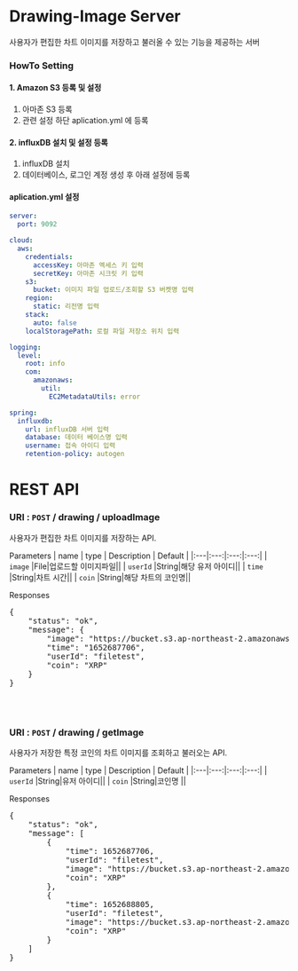 # Drawing-Image Server
사용자가 편집한 차트 이미지를 저장하고 불러올 수 있는 기능을 제공하는 서버


### HowTo Setting


#### 1. Amazon S3 등록 및 설정
1. 아마존 S3 등록 
2. 관련 설정 하단 aplication.yml 에 등록

#### 2. influxDB 설치 및 설정 등록
1. influxDB 설치
2. 데이터베이스, 로그인 계정 생성 후 아래 설정에 등록


#### aplication.yml 설정

```yml
server:
  port: 9092

cloud:
  aws:
    credentials:
      accessKey: 아마존 엑세스 키 입력
      secretKey: 아마존 시크릿 키 입력
    s3:
      bucket: 이미지 파일 업로드/조회할 S3 버켓명 입력
    region:
      static: 리전명 입력
    stack:
      auto: false
    localStoragePath: 로컬 파일 저장소 위치 입력

logging:
  level:
    root: info
    com:
      amazonaws:
        util:
          EC2MetadataUtils: error

spring:
  influxdb:
    url: influxDB 서버 입력
    database: 데이터 베이스명 입력
    username: 접속 아이디 입력
    retention-policy: autogen

```













# REST API

### URI : `POST` / drawing / uploadImage
사용자가 편집한 차트 이미지를 저장하는 API.

Parameters
| name | type | Description | Default |
|:---|:---:|:---:|:---:|
| `image` |File|업로드할 이미지파일||
| `userId` |String|해당 유저 아이디||
| `time` |String|차트 시간||
| `coin` |String|해당 차트의 코인명||

Responses
<pre>
{
    "status": "ok",
    "message": {
        "image": "https://bucket.s3.ap-northeast-2.amazonaws.com/94ccb1ac-f2eb-4b20-976b-6aa749b47a87highjpg.jpeg",
        "time": "1652687706",
        "userId": "filetest",
        "coin": "XRP"
    }
}
</pre>





<br></br>
### URI : `POST` / drawing / getImage
사용자가 저장한 특정 코인의 차트 이미지를 조회하고 불러오는 API.

Parameters
| name | type | Description | Default |
|:---|:---:|:---:|:---:|
| `userId` |String|유저 아이디||
| `coin` |String|코인명 ||

Responses
<pre>
{
    "status": "ok",
    "message": [
        {
            "time": 1652687706,
            "userId": "filetest",
            "image": "https://bucket.s3.ap-northeast-2.amazonaws.com/f421115b-faa2-48f8-b7b0-8437b37d0306highjpg.jpeg",
            "coin": "XRP"
        },
        {
            "time": 1652688805,
            "userId": "filetest",
            "image": "https://bucket.s3.ap-northeast-2.amazonaws.com/94ccb1ac-f2eb-4b20-976b-6aa749b47a87doge.jpeg",
            "coin": "XRP"
        }
    ]
}
</pre>




